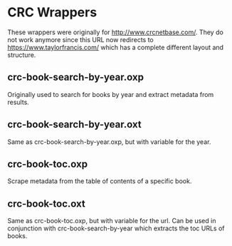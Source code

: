 # CRC Wrappers

These wrappers were originally for http://www.crcnetbase.com/.
They do not work anymore since this URL now redirects to https://www.taylorfrancis.com/ which has a complete different layout and structure.

## crc-book-search-by-year.oxp

Originally used to search for books by year and extract metadata from results.

## crc-book-search-by-year.oxt

Same as crc-book-search-by-year.oxp, but with variable for the year.

## crc-book-toc.oxp

Scrape metadata from the table of contents of a specific book.

## crc-book-toc.oxt

Same as crc-book-toc.oxp, but with variable for the url. Can be used in conjunction with crc-book-search-by-year which extracts the toc URLs of books.
